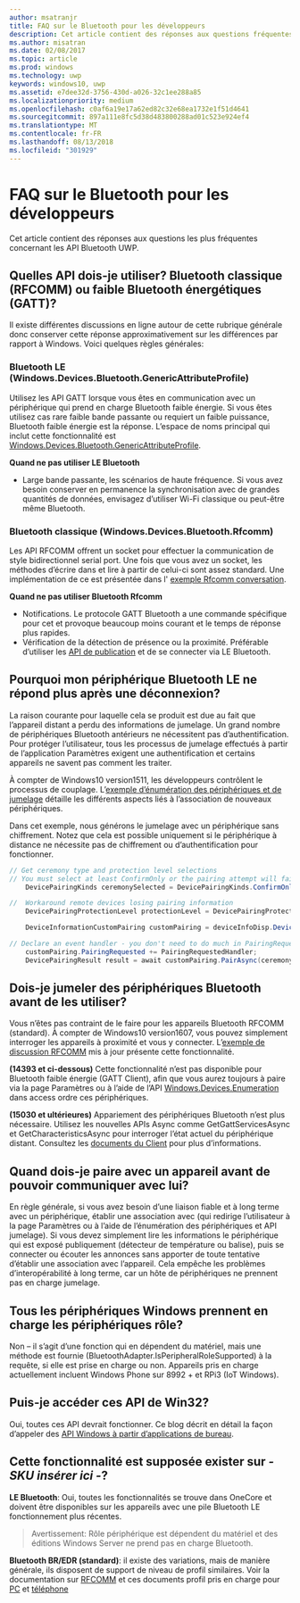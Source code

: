 ```yaml
---
author: msatranjr
title: FAQ sur le Bluetooth pour les développeurs
description: Cet article contient des réponses aux questions fréquentes relatives à l’API de bluetooth UWP.
ms.author: misatran
ms.date: 02/08/2017
ms.topic: article
ms.prod: windows
ms.technology: uwp
keywords: windows10, uwp
ms.assetid: e7dee32d-3756-430d-a026-32c1ee288a85
ms.localizationpriority: medium
ms.openlocfilehash: c0af6a19e17a62ed82c32e68ea1732e1f51d4641
ms.sourcegitcommit: 897a111e8fc5d38d483800288ad01c523e924ef4
ms.translationtype: MT
ms.contentlocale: fr-FR
ms.lasthandoff: 08/13/2018
ms.locfileid: "301929"
---
```

# <a name="bluetooth-developer-faq"></a>FAQ sur le Bluetooth pour les développeurs

Cet article contient des réponses aux questions les plus fréquentes concernant les API Bluetooth UWP.

## <a name="what-apis-do-i-use-bluetooth-classic-rfcomm-or-bluetooth-low-energy-gatt"></a>Quelles API dois-je utiliser? Bluetooth classique (RFCOMM) ou faible Bluetooth énergétiques (GATT)?
Il existe différentes discussions en ligne autour de cette rubrique générale donc conserver cette réponse approximativement sur les différences par rapport à Windows. Voici quelques règles générales:

### <a name="bluetooth-le-windowsdevicesbluetoothgenericattributeprofile"></a>Bluetooth LE (Windows.Devices.Bluetooth.GenericAttributeProfile)

Utilisez les API GATT lorsque vous êtes en communication avec un périphérique qui prend en charge Bluetooth faible énergie. Si vous êtes utilisez cas rare faible bande passante ou requiert un faible puissance, Bluetooth faible énergie est la réponse. L’espace de noms principal qui inclut cette fonctionnalité est [Windows.Devices.Bluetooth.GenericAttributeProfile](https://docs.microsoft.com/en-us/uwp/api/Windows.Devices.Bluetooth.GenericAttributeProfile). 

**Quand ne pas utiliser LE Bluetooth**
- Large bande passante, les scénarios de haute fréquence. Si vous avez besoin conserver en permanence la synchronisation avec de grandes quantités de données, envisagez d’utiliser Wi-Fi classique ou peut-être même Bluetooth. 

### <a name="bluetooth-classic-windowsdevicesbluetoothrfcomm"></a>Bluetooth classique (Windows.Devices.Bluetooth.Rfcomm)

Les API RFCOMM offrent un socket pour effectuer la communication de style bidirectionnel serial port. Une fois que vous avez un socket, les méthodes d’écrire dans et lire à partir de celui-ci sont assez standard. Une implémentation de ce est présentée dans l' [exemple Rfcomm conversation](https://github.com/Microsoft/Windows-universal-samples/tree/dev/Samples/BluetoothRfcommChat). 

**Quand ne pas utiliser Bluetooth Rfcomm** 
- Notifications. Le protocole GATT Bluetooth a une commande spécifique pour cet et provoque beaucoup moins courant et le temps de réponse plus rapides. 
- Vérification de la détection de présence ou la proximité. Préférable d’utiliser les [API de publication](https://docs.microsoft.com/en-us/uwp/api/windows.devices.bluetooth.advertisement) et de se connecter via LE Bluetooth. 


## <a name="why-does-my-bluetooth-le-device-stop-responding-after-a-disconnect"></a>Pourquoi mon périphérique Bluetooth LE ne répond plus après une déconnexion?

La raison courante pour laquelle cela se produit est due au fait que l’appareil distant a perdu des informations de jumelage. Un grand nombre de périphériques Bluetooth antérieurs ne nécessitent pas d’authentification. Pour protéger l’utilisateur, tous les processus de jumelage effectués à partir de l’application Paramètres exigent une authentification et certains appareils ne savent pas comment les traiter. 

À compter de Windows10 version1511, les développeurs contrôlent le processus de couplage. L’[exemple d’énumération des périphériques et de jumelage](https://github.com/Microsoft/Windows-universal-samples/tree/master/Samples/DeviceEnumerationAndPairing) détaille les différents aspects liés à l’association de nouveaux périphériques.

Dans cet exemple, nous générons le jumelage avec un périphérique sans chiffrement. Notez que cela est possible uniquement si le périphérique à distance ne nécessite pas de chiffrement ou d’authentification pour fonctionner.

```csharp
// Get ceremony type and protection level selections
// You must select at least ConfirmOnly or the pairing attempt will fail
    DevicePairingKinds ceremonySelected = DevicePairingKinds.ConfirmOnly;

//  Workaround remote devices losing pairing information
    DevicePairingProtectionLevel protectionLevel = DevicePairingProtectionLevel.None

    DeviceInformationCustomPairing customPairing = deviceInfoDisp.DeviceInformation.Pairing.Custom;

// Declare an event handler - you don't need to do much in PairingRequestedHandler since the ceremony is "None"
    customPairing.PairingRequested += PairingRequestedHandler;
    DevicePairingResult result = await customPairing.PairAsync(ceremonySelected, protectionLevel);
```

## <a name="do-i-have-to-pair-bluetooth-devices-before-using-them"></a>Dois-je jumeler des périphériques Bluetooth avant de les utiliser?

Vous n’êtes pas contraint de le faire pour les appareils Bluetooth RFCOMM (standard). À compter de Windows10 version1607, vous pouvez simplement interroger les appareils à proximité et vous y connecter. L’[exemple de discussion RFCOMM](https://github.com/Microsoft/Windows-universal-samples/tree/dev/Samples/BluetoothRfcommChat) mis à jour présente cette fonctionnalité. 

**(14393 et ci-dessous)** Cette fonctionnalité n’est pas disponible pour Bluetooth faible énergie (GATT Client), afin que vous aurez toujours à paire via la page Paramètres ou à l’aide de l’API [Windows.Devices.Enumeration](https://msdn.microsoft.com/en-us/library/windows/apps/windows.devices.enumeration.aspx) dans access ordre ces périphériques.

**(15030 et ultérieures)** Appariement des périphériques Bluetooth n’est plus nécessaire. Utilisez les nouvelles APIs Async comme GetGattServicesAsync et GetCharacteristicsAsync pour interroger l’état actuel du périphérique distant. Consultez les [documents du Client](gatt-client.md) pour plus d’informations. 

## <a name="when-should-i-pair-with-a-device-before-communicating-with-it"></a>Quand dois-je paire avec un appareil avant de pouvoir communiquer avec lui?
En règle générale, si vous avez besoin d’une liaison fiable et à long terme avec un périphérique, établir une association avec (qui redirige l’utilisateur à la page Paramètres ou à l’aide de l’énumération des périphériques et API jumelage). Si vous devez simplement lire les informations le périphérique qui est exposé publiquement (détecteur de température ou balise), puis se connecter ou écouter les annonces sans apporter de toute tentative d’établir une association avec l’appareil. Cela empêche les problèmes d’interopérabilité à long terme, car un hôte de périphériques ne prennent pas en charge jumelage. 

## <a name="do-all-windows-devices-support-peripheral-role"></a>Tous les périphériques Windows prennent en charge les périphériques rôle?

Non – il s’agit d’une fonction qui en dépendent du matériel, mais une méthode est fournie (BluetoothAdapter.IsPeripheralRoleSupported) à la requête, si elle est prise en charge ou non.  Appareils pris en charge actuellement incluent Windows Phone sur 8992 + et RPi3 (IoT Windows). 

## <a name="can-i-access-these-apis-from-win32"></a>Puis-je accéder ces API de Win32?

Oui, toutes ces API devrait fonctionner. Ce blog décrit en détail la façon d’appeler des [API Windows à partir d’applications de bureau](https://blogs.windows.com/buildingapps/2017/01/25/calling-windows-10-apis-desktop-application/). 
## <a name="is-this-functionality-supposed-to-exist-on--insert-sku-here-"></a>Cette fonctionnalité est supposée exister sur *- SKU insérer ici -*?

**LE Bluetooth**: Oui, toutes les fonctionnalités se trouve dans OneCore et doivent être disponibles sur les appareils avec une pile Bluetooth LE fonctionnement plus récentes. 
> Avertissement: Rôle périphérique est dépendent du matériel et des éditions Windows Server ne prend pas en charge Bluetooth. 

**Bluetooth BR/EDR (standard)**: il existe des variations, mais de manière générale, ils disposent de support de niveau de profil similaires. Voir la documentation sur [RFCOMM](send-or-receive-files-with-rfcomm.md) et ces documents profil pris en charge pour [PC](https://support.microsoft.com/en-us/help/10568/windows-10-supported-bluetooth-profiles) et [téléphone](https://support.microsoft.com/en-us/help/10569/windows-10-mobile-supported-bluetooth-profiles)

